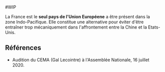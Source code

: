 #WIP 

La France est le **seul pays de l'Union Européene** a être présent dans la zone Indo-Pacifique. Elle constitue une alternative pour éviter d'être entraîner trop mécaniquement dans l'affrontement entre la Chine et la Etats-Unis.

## Références

- Audition du CEMA (Gal Lecointre) à l'Assemblée Nationale, 16 juillet 2020.